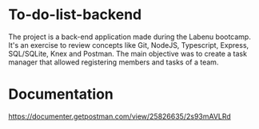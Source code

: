 # To-do-list-backend
The project is a back-end application made during the Labenu bootcamp. It's an exercise to review concepts like Git, NodeJS, Typescript, Express, SQL/SQLite, Knex and Postman. The main objective was to create a task manager that allowed registering members and tasks of a team.

# Documentation
https://documenter.getpostman.com/view/25826635/2s93mAVLRd
